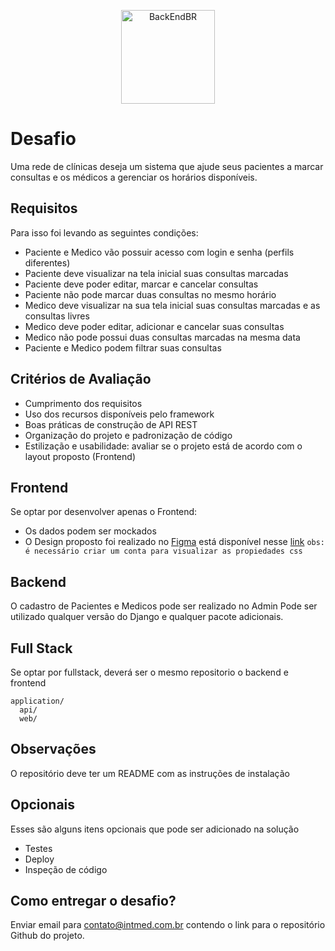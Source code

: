 <p align="center">
  <img src="https://avatars0.githubusercontent.com/u/26383303?s=400&v=4" alt="BackEndBR" width="150" />
</p>

# Desafio
Uma rede de clínicas deseja um sistema que ajude seus pacientes a marcar consultas e os médicos a gerenciar os horários disponíveis.

## Requisitos ##
Para isso foi levando as seguintes condições:
 - Paciente e Medico vão possuir acesso com login e senha (perfils diferentes)
 - Paciente deve visualizar na tela inicial suas consultas marcadas
 - Paciente deve poder editar, marcar e cancelar consultas
 - Paciente não pode marcar duas consultas no mesmo horário
 - Medico deve visualizar na sua tela inicial suas consultas marcadas e as consultas livres
 - Medico deve poder editar, adicionar e cancelar suas consultas
 - Medico não pode possui duas consultas marcadas na mesma data
 - Paciente e Medico podem filtrar suas consultas

## Critérios de Avaliação ##
 - Cumprimento dos requisitos
 - Uso dos recursos disponíveis pelo framework
 - Boas práticas de construção de API REST
 - Organização do projeto e padronização de código
 - Estilização e usabilidade: avaliar se o projeto está de acordo com o layout proposto (Frontend)

## Frontend ## 
Se optar por desenvolver apenas o Frontend:
  - Os dados podem ser mockados
  - O Design proposto foi realizado no [Figma](https://www.figma.com/) está disponível nesse [link](https://www.figma.com/file/kJIvTRUJtKin3PFthaGXnj/Desafio-Full-Stack-Intmed?node-id=0%3A1) 
```obs: é necessário criar um conta para visualizar as propiedades css```

## Backend ##
O cadastro de Pacientes e Medicos pode ser realizado no Admin 
Pode ser utilizado qualquer versão do Django e qualquer pacote adicionais.

## Full Stack ##
Se optar por fullstack, deverá ser o mesmo repositorio o backend e frontend
```
application/
  api/
  web/
```
## Observações ##
O repositório deve ter um README com as instruções de instalação
  
## Opcionais ##
Esses são alguns itens opcionais que pode ser adicionado na solução
 - Testes
 - Deploy
 - Inspeção de código

## Como entregar o desafio? ##
Enviar email para contato@intmed.com.br contendo o link para o repositório Github do projeto.
